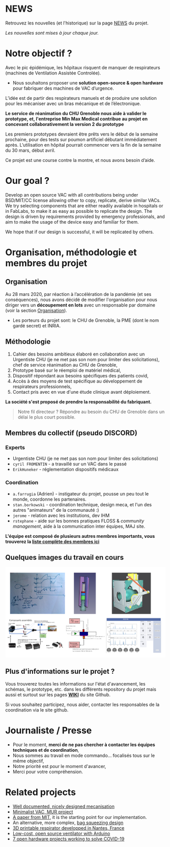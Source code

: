 # NEWS

Retrouvez les nouvelles (et l'historique) sur la page [NEWS](https://github.com/Recovid/Documentation/wiki/00-News) du projet.

_Les nouvelles sont mises à jour chaque jour._

# Notre objectif ?

Avec le pic épidémique, les hôpitaux risquent de manquer de respirateurs (machines de Ventilation Assistée Controlée).

* Nous souhaitons proposer une **solution open-source & open hardware** pour fabriquer des machines de VAC d’urgence.

L’idée est de partir des respirateurs manuels et de produire une solution pour les mécaniser avec un bras mécanique et de l’électronique.

**Le service de réanimation du CHU Grenoble nous aide à valider le prototype, et, l'entreprise Min Max Medical contribue au projet en concevant collaborativement la version 2 du prototype**

Les premiers prototypes devraient être prêts vers le début de la semaine prochaine, pour des tests sur poumon artificiel débutant immédiatement après. L’utilisation en hôpital pourrait commencer vers la fin de la semaine du 30 mars, début avril.

Ce projet est une course contre la montre, et nous avons besoin d’aide.

# Our goal ?

Develop an open source VAC with all contributions being under BSD/MIT/CC license allowing other to copy, replicate, derive similar VACs. We try selecting components that are either readily available in hospitals or in FabLabs, to make it as easy as possible to replicate the design. The design is driven by requirements provided by emergency professionals, and aim to make the usage of the device easy and familiar for them.

We hope that if our design is successful, it will be replicated by others.

# Organisation, méthodologie et membres du projet

## Organisation

Au 28 mars 2020, par réaction à l’accélération de la pandémie (et ses conséquences), nous avons décidé de modifier l'organisation pour nous diriger vers un **découpement en lots** avec un responsable par domaine (voir la section [Organisation](https://github.com/Recovid/Documentation/wiki/02-Organisation)).

- Les porteurs du projet sont: le CHU de Grenoble, la PME (dont le nom gardé secret) et INRIA.

## Méthodologie

1. Cahier des besoins ambitieux élaboré en collaboration avec un Urgentiste CHU (je ne met pas son nom pour limiter des solicitations), chef de service réanimation au CHU de Grenoble,
2. Prototype basé sur le réemploi de matériel médical,
3. Dispositif répondant aux besoins spécifiques des patients covid,
4. Accès à des moyens de test spécifique au développement de respirateurs professionnels,
5. Contact pris avec en vue d'une étude clinique avant déploiement.

**La société <unknown> s'est proposé de prendre la responsabilité du fabriquant.**

> Notre fil directeur ? Répondre au besoin du CHU de Grenoble dans un délai le plus court possible.

## Membres du collectif (pseudo DISCORD)

### Experts

* Urgentiste CHU (je ne met pas son nom pour limiter des solicitations)
* ``cyril FROMENTIN`` - a travaillé sur un VAC dans le passé
* ``ErikHuneker`` - réglementation dispositifs médicaux

### Coordination

* ``a.farrugia`` (Adrien) - instigateur du projet, pousse un peu tout le monde, coordonne les partenaires.
* ``stan.borkowski`` - coordination technique, design meca, et l'un des autres "animateurs" de la communauté :)
* ``jerome`` - relation avec les institutions, dev IHM
* ``rstephane`` - aide sur les bonnes pratiques FLOSS & _community management_, aide à la communication inter équipes, MAJ site.

**L'équipe est composé de plusieurs autres membres importants, vous trouverez la [liste complète des membres ici](https://github.com/Recovid/Documentation/wiki/99-Le-collectif-et-les-partenaires)**

## Quelques images du travail en cours

![Quelques images](https://github.com/Recovid/Documentation/blob/master/images/images_travaux.png)

## Plus d'informations sur le projet ?
Vous trouverez toutes les informations sur l'état d'avancement, les schémas, le prototype, etc. dans les différents repository du projet mais aussi et surtout sur les pages **[WIKI](https://github.com/Recovid/Documentation/wiki)** du site Github.

Si vous souhaitez participez, nous aider, contacter les responsables de la coordination via le site github.

# Journaliste / Presse

* Pour le moment, **merci de ne pas chercher à contacter les équipes techniques et de coordination**,
* Nous sommes au travail en mode commando... focalisés tous sur le même objectif,
* Notre priorité est pour le moment d'avancer,
* Merci pour votre compréhension.

# Related projects

* [Well documented, nicely designed mecanisation](https://e-vent.mit.edu)
* [Minimalist VAC, MUR project](https://www.mur-project.org)
* [A paper from MIT](https://web.mit.edu/2.75/projects/DMD_2010_Al_Husseini.pdf), it is the starting point for our implementation.
* An alternative, more complex, [bag squeezing design](https://techcrunch.com/2020/03/19/open-source-project-spins-up-3d-printed-ventilator-validation-prototype-in-just-one-week/)
* [3D printable respirator developped in Nantes, France](https://github.com/covid-response-projects)
* [Low-cost, open source ventilator with Arduino](https://blog.arduino.cc/2020/03/17/designing-a-low-cost-open-source-ventilator-with-arduino/)
* [7 open hardware projects working to solve COVID-19](https://opensource.com/article/20/3/open-hardware-covid19)
